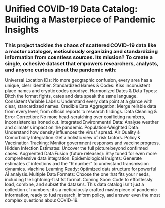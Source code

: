 # Unified COVID-19 Data Catalog: Building a Masterpiece of Pandemic Insights

### This project tackles the chaos of scattered COVID-19 data like a master cataloger, meticulously organizing and standardizing information from countless sources. Its mission? To create a single, cohesive dataset that empowers researchers, analysts, and anyone curious about the pandemic with:

Universal Location IDs: No more geographic confusion, every area has a unique, clear identifier.
Standardized Names & Codes: Kiss inconsistent place names and cryptic codes goodbye.
Harmonized Dates & Data Types: Ditch the format fights, dates and data speak the same language.
Consistent Variable Labels: Understand every data point at a glance with clear, standardized names.
Credible Data Aggregation: Merge reliable data from every level, from official reports to research findings.
Data Cleaning & Error Correction: No more head-scratching over conflicting numbers, inconsistencies ironed out.
Integrated Environmental Data: Analyze weather and climate's impact on the pandemic.
Population-Weighted Data: Understand how density influences the virus' spread.
Air Quality & Comorbidity Integration: Get a holistic view of risk factors.
Policy & Vaccination Tracking: Monitor government responses and vaccine progress.
Hidden Infection Estimates: Uncover the full picture beyond confirmed cases.
Augmented Data Fusion (future releases): Stay tuned for even more comprehensive data integration.
Epidemiological Insights: Generate estimates of infections and the "R number" to understand transmission dynamics.
Machine Learning Ready: Optimized data structure for powerful AI analysis.
Multiple Data Formats: Choose the one that fits your needs, including the lightning-fast fst format.
Coming Soon: Code to effortlessly load, combine, and subset the datasets.
This data catalog isn't just a collection of numbers; it's a meticulously crafted masterpiece of pandemic information, ready to fuel research, inform policy, and answer even the most complex questions about COVID-19.

